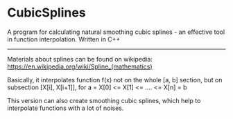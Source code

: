 # CubicSplines
A program for calculating natural smoothing cubic splines - an effective tool in function interpolation. Written in C++

----------------------------------------------------------------------
Materials about splines can be found on wikipedia: https://en.wikipedia.org/wiki/Spline_(mathematics)

Basically, it interpolates function f(x) not on the whole [a, b] section, but on subsection [X[i], X[i+1]], 
for a = X[0] <= X[1] <= .... <= X[n] = b

This version can also create smoothing cubic splines, which help to interpolate functions with a lot of noises.
